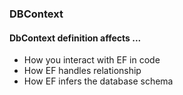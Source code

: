 ### DBContext

#### DbContext definition affects ...
* How you interact with EF in code
* How EF handles relationship
* How EF infers the database schema
